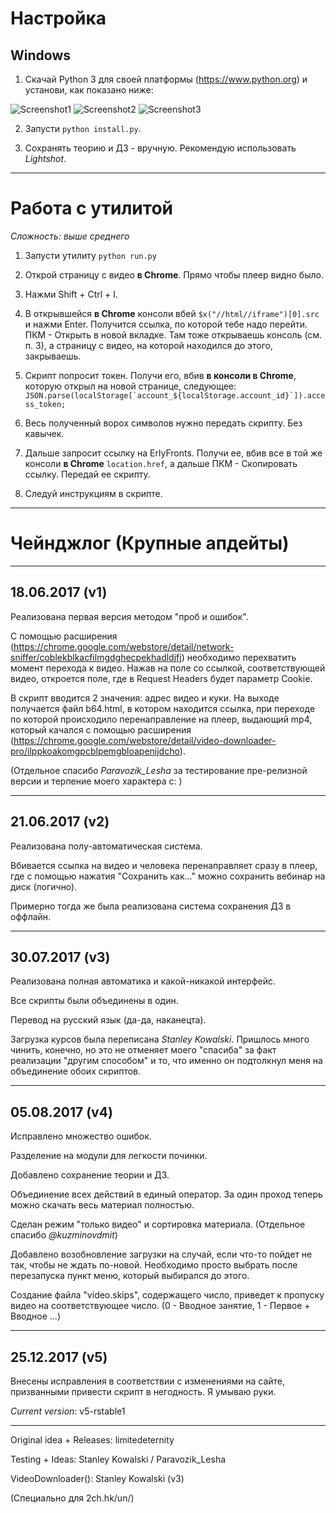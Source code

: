 Настройка
====================

Windows
-------

1. Скачай Python 3 для своей платформы (https://www.python.org) и установи, как показано ниже:

![Screenshot1](https://i.imgur.com/24fZCce.png)
![Screenshot2](https://i.imgur.com/BDjiTsJ.png)
![Screenshot3](https://i.imgur.com/fyLH7tD.png)

2. Запусти `python install.py`. 

3. Сохранять теорию и ДЗ - вручную. Рекомендую использовать *Lightshot*.

--------------------

  Работа с утилитой
====================

*Сложность: выше среднего*

1. Запусти утилиту `python run.py`

2. Открой страницу с видео **в Chrome**. Прямо чтобы плеер видно было.

3. Нажми Shift + Ctrl + I.

4. В открывшейся **в Chrome** консоли вбей `$x("//html//iframe")[0].src` и нажми Enter. Получится ссылка, по которой тебе надо перейти. ПКМ - Открыть в новой вкладке. Там тоже открываешь консоль (см. п. 3), а страницу с видео, на которой находился до этого, закрываешь.

5. Скрипт попросит токен. Получи его, вбив **в консоли в Chrome**, которую открыл на новой странице, следующее: ```JSON.parse(localStorage[`account_${localStorage.account_id}`]).access_token;```

6. Весь полученный ворох символов нужно передать скрипту. Без кавычек.

7. Дальше запросит ссылку на ErlyFronts. Получи ее, вбив все в той же консоли **в Chrome** `location.href`, а дальше ПКМ - Скопировать ссылку. Передай ее скрипту.

8. Следуй инструкциям в скрипте.

--------------------

Чейнджлог (Крупные апдейты)
====================

---

18.06.2017 (v1)
---

Реализована первая версия методом "проб и ошибок".

С помощью расширения (https://chrome.google.com/webstore/detail/network-sniffer/coblekblkacfilmgdghecpekhadldjfj) необходимо перехватить момент перехода к видео. Нажав на поле со ссылкой, соответствующей видео, откроется поле, где в Request Headers будет параметр Cookie. 

В скрипт вводится 2 значения: адрес видео и куки. На выходе получается файл b64.html, в котором находится ссылка, при переходе по которой происходило перенаправление на плеер, выдающий mp4, который качался с помощью расширения (https://chrome.google.com/webstore/detail/video-downloader-pro/ilppkoakomgpcblpemgbloapenijdcho).

(Отдельное спасибо *Paravozik_Lesha* за тестирование пре-релизной версии и терпение моего характера c: )

---

21.06.2017 (v2)
---

Реализована полу-автоматическая система.

Вбивается ссылка на видео и человека перенаправляет сразу в плеер, где с помощью нажатия "Сохранить как..." можно сохранить вебинар на диск (логично). 

Примерно тогда же была реализована система сохранения ДЗ в оффлайн.

---

30.07.2017 (v3)
---

Реализована полная автоматика и какой-никакой интерфейс.

Все скрипты были объединены в один.

Перевод на русский язык (да-да, наканецта).

Загрузка курсов была переписана *Stanley Kowalski*. Пришлось много чинить, конечно, но это не отменяет моего "спасиба" за факт реализации "другим способом" и то, что именно он подтолкнул меня на объединение обоих скриптов.

---

05.08.2017 (v4)
---

Исправлено множество ошибок.

Разделение на модули для легкости починки.

Добавлено сохранение теории и ДЗ.

Объединение всех действий в единый оператор. За один проход теперь можно скачать весь материал полностью.

Сделан режим "только видео" и сортировка материала. (Отдельное спасибо *@kuzminovdmit*)

Добавлено возобновление загрузки на случай, если что-то пойдет не так, чтобы не ждать по-новой. Необходимо просто выбрать после перезапуска пункт меню, который выбирался до этого.

Создание файла "video.skips", содержащего число, приведет к пропуску видео на соответствующее число. (0 - Вводное занятие, 1 - Первое + Вводное ...)

--------

25.12.2017 (v5)
---

Внесены исправления в соответствии с изменениями на сайте, призванными привести скрипт в негодность. Я умываю руки.

*Current version*: v5-rstable1

--------

Original idea + Releases: limitedeternity

Testing + Ideas: Stanley Kowalski / Paravozik_Lesha

VideoDownloader(): Stanley Kowalski (v3)

(Специально для 2ch.hk/un/)
